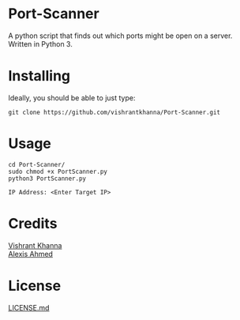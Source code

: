 # Port-Scanner
A python script that finds out which ports might be open on a server. Written in Python 3.

# Installing
Ideally, you should be able to just type:

```
git clone https://github.com/vishrantkhanna/Port-Scanner.git
```

# Usage
```
cd Port-Scanner/
sudo chmod +x PortScanner.py
python3 PortScanner.py
```

```
IP Address: <Enter Target IP>
```

# Credits
[Vishrant Khanna](https://github.com/vishrantkhanna) <br>
[Alexis Ahmed](https://github.com/AlexisAhmed)


# License
[LICENSE.md](https://github.com/vishrantkhanna/Port-Scanner/blob/master/LICENSE.md)
